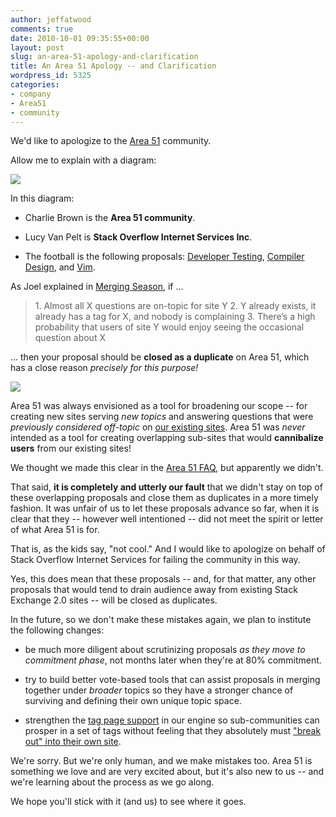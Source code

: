```yaml
---
author: jeffatwood
comments: true
date: 2010-10-01 09:35:55+00:00
layout: post
slug: an-area-51-apology-and-clarification
title: An Area 51 Apology -- and Clarification
wordpress_id: 5325
categories:
- company
- Area51
- community
---
```


We'd like to apologize to the [Area 51](http://area51.stackexchange.com) community. 

Allow me to explain with a diagram:

[![](/blog/images/2010-10-01-an-area-51-apology-and-clarification/charlie-brown-lucy-football.png)](http://peanuts.com/)

In this diagram:





  * Charlie Brown is the **Area 51 community**.

  * Lucy Van Pelt is **Stack Overflow Internet Services Inc**.

  * The football is the following proposals: [Developer Testing](http://area51.stackexchange.com/proposals/8494/developer-testing-unit-testing-and-more), [Compiler Design](http://area51.stackexchange.com/proposals/7848/compiler-design), and [Vim](http://area51.stackexchange.com/proposals/14187/vi-vim-and-vixens).


As Joel explained in [Merging Season](http://blog.stackoverflow.com/2010/09/merging-season/), if ...



<blockquote>
1. Almost all X questions are on-topic for site Y
2. Y already exists, it already has a tag for X, and nobody is complaining
3. There’s a high probability that users of site Y would enjoy seeing the occasional question about X
</blockquote>



... then your proposal should be **closed as a duplicate** on Area 51, which has a close reason _precisely for this purpose!_

![](/blog/images/2010-10-01-an-area-51-apology-and-clarification/area-51-close-duplicate1.png)

Area 51 was always envisioned as a tool for broadening our scope -- for creating new sites serving _new topics_ and answering questions that were _previously considered off-topic_ on [our existing sites](http://stackexchange.com/sites). Area 51 was _never_ intended as a tool for creating overlapping sub-sites that would **cannibalize users** from our existing sites!

We thought we made this clear in the [Area 51 FAQ](http://area51.stackexchange.com/faq), but apparently we didn't.

That said, **it is completely and utterly our fault** that we didn't stay on top of these overlapping proposals and close them as duplicates in a more timely fashion. It was unfair of us to let these proposals advance so far, when it is clear that they -- however well intentioned -- did not meet the spirit or letter of what Area 51 is for.

That is, as the kids say, "not cool." And I would like to apologize on behalf of Stack Overflow Internet Services for failing the community in this way.

Yes, this does mean that these proposals -- and, for that matter, any other proposals that would tend to drain audience away from existing Stack Exchange 2.0 sites -- will be closed as duplicates.

In the future, so we don't make these mistakes again, we plan to institute the following changes:





  * be much more diligent about scrutinizing proposals _as they move to commitment phase_, not months later when they're at 80% commitment.

  * try to build better vote-based tools that can assist proposals in merging together under _broader_ topics so they have a stronger chance of surviving and defining their own unique topic space.

  * strengthen the [tag page support](http://blog.stackoverflow.com/2010/08/new-tag-info-pages/) in our engine so sub-communities can prosper in a set of tags without feeling that they absolutely must ["break out" into their own site](http://blog.stackoverflow.com/2010/09/factionalism-site-or-tag/).


We're sorry. But we're only human, and we make mistakes too. Area 51 is something we love and are very excited about, but it's also new to us -- and we're learning about the process as we go along.

We hope you'll stick with it (and us) to see where it goes.
